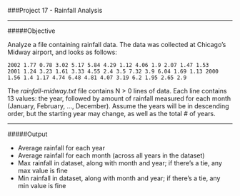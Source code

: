 ###Project 17 - Rainfall Analysis
___

#####Objective

Analyze a file containing rainfall data. The data was collected at Chicago’s Midway airport, and looks as follows:	2002 1.77 0.78 3.02 5.17 5.84 4.29 1.12 4.06 1.9 2.07 1.47 1.53 	2001 1.24 3.23 1.61 3.33 4.55 2.4 3.5 7.32 3.9 6.04 1.69 1.13 2000 1.56 1.4 1.17 4.74 6.48 4.81 4.07 3.19 6.2 1.95 2.65 2.9The <em>rainfall-midway.txt</em> file contains N > 0 lines of data. Each line contains 13 values: the year, followed by amount of rainfall measured for each month (January, February, ..., December). Assume the years will be in descending order, but the starting year may change, as well as the total # of years.
---
#####Output
- Average rainfall for each year- Average rainfall for each month (across all years in the dataset)- Max rainfall in dataset, along with month and year; if there’s a tie, any max value is fine - Min rainfall in dataset, along with month and year; if there’s a tie, any min value is fine